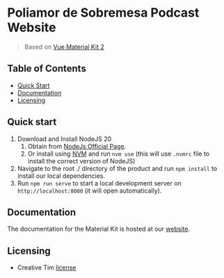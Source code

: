 # Poliamor de Sobremesa Podcast Website

> Based on [Vue Material Kit 2](http://demos.creative-tim.com/vue-material-kit/#/?ref=readme-vmk)

## Table of Contents

- [Quick Start](#quick-start)
- [Documentation](#documentation)
- [Licensing](#licensing)

## Quick start

1. Download and Install NodeJS 20
   1. Obtain from [NodeJs Official Page](https://nodejs.org/en/download/).
   2. Or install using [NVM](https://github.com/nvm-sh/nvm) and run `nvm use` (this will use `.nvmrc` file to
      install the correct version of NodeJS)
2. Navigate to the root ./ directory of the product and run `npm install` to install our local dependencies.
3. Run `npm run serve` to start a local development server on `http://localhost:8080` (it will open automatically).

## Documentation

The documentation for the Material Kit is hosted at
our [website](https://www.creative-tim.com/learning-lab/vue/overview/material-kit/?ref=readme-vmk).

## Licensing

- Creative Tim [license](https://www.creative-tim.com/license?ref=readme-vmk)
